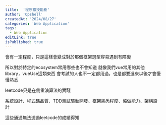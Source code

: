 ```yaml
---
title:  '程序猿技能樹'
author: 'Opshell'
createdAt: '2024/08/27'
categories: 'Web Application'
tags:
  - Web Application
editLink: true
isPublished: true
---
```


會有一定程度，只是這樣會變成對於那個框架選型容易遇到有障礙

所以對於特定的ecosystem常用哪些也不會知道
就像我們vue常用的其他library，vueUse這類東西
會考試的人也不一定都用過，也是都要進來以後才會慢慢熟悉

leetcode只是在側重演算法的實踐

系統設計、程式碼品質、TDD測試驅動開發、框架熟悉程度、協做能力、架構設計

這些通通無法透過leetcode的成績得知
